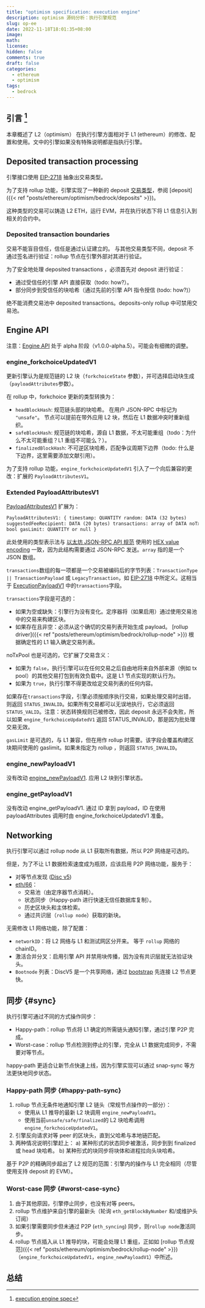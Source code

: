 ```yaml
---
title: "optimism specification: execution engine"
description: optimism 源码分析：执行引擎规范
slug: op-ee
date: 2022-11-18T18:01:35+08:00
image:
math:
license:
hidden: false
comments: true
draft: false
categories:
  - ethereum
  - optimism
tags:
  - bedrock
---
```


## 引言 [^1]

本章概述了 L2（optimism） 在执行引擎方面相对于 L1 (ethereum）的修改、配置和使用。文中的引擎如果没有特殊说明都是指执行引擎。

## Deposited transaction processing

引擎接口使用 [EIP-2718](https://eips.ethereum.org/EIPS/eip-2718) 抽象出交易类型。

为了支持 rollup 功能，引擎实现了一种新的 deposit [交易类型](https://eips.ethereum.org/EIPS/eip-2718#transactions)，参阅 [deposit]({{< ref "posts/ethereum/optimism/bedrock/deposits" >}})。

这种类型的交易可以铸造 L2 ETH，运行 EVM，并在执行状态下将 L1 信息引入到相关的合约中。

### Deposited transaction boundaries

交易不能盲目信任，信任是通过认证建立的。 与其他交易类型不同，deposit 不通过签名进行验证：rollup 节点在引擎外部对其进行验证。

为了安全地处理 deposited transactions ，必须首先对 deposit 进行验证：

- 通过受信任的引擎 API 直接获取（todo: how?）。
- 部分同步到受信任的块哈希（通过先前的引擎 API 指令授信 (todo: how?)）

绝不能消费交易池中 deposited transactions。deposits-only rollup 中可禁用交易池。

## Engine API

注意：[Engine API](https://github.com/ethereum/execution-apis/blob/769c53c94c4e487337ad0edea9ee0dce49c79bfa/src/engine/specification.md) 处于 alpha 阶段（v1.0.0-alpha.5）。可能会有细微的调整。

### engine_forkchoiceUpdatedV1

更新引擎认为是规范链的 L2 块（`forkchoiceState` 参数），并可选择启动块生成（`payloadAttributes`参数）。

在 rollup 中，forkchoice 更新的类型转换为：

- `headBlockHash`: 规范链头部的块哈希。 在用户 JSON-RPC 中标记为 `"unsafe"`。 节点可以提前在带外应用 L2 块，然后在 L1 数据冲突时重新组织。
- `safeBlockHash`: 规范链的块哈希，源自 L1 数据，不太可能重组（todo：为什么不太可能重组？L1 重组不可能么？）。
- `finalizedBlockHash`: 不可逆区块哈希，匹配争议周期下边界（todo: 什么是下边界，这里需要添加文献引用）。

为了支持 rollup 功能，`engine_forkchoiceUpdatedV1` 引入了一个向后兼容的更改：扩展的 `PayloadAttributesV1`。

### Extended PayloadAttributesV1

[PayloadAttributesV1](https://github.com/ethereum/execution-apis/blob/769c53c94c4e487337ad0edea9ee0dce49c79bfa/src/engine/specification.md#PayloadAttributesV1) 扩展为：

```html
PayloadAttributesV1: { timestamp: QUANTITY random: DATA (32 bytes)
suggestedFeeRecipient: DATA (20 bytes) transactions: array of DATA noTxPool:
bool gasLimit: QUANTITY or null }
```

此处使用的类型表示法与 [以太坊 JSON-RPC API 规范](https://github.com/ethereum/execution-apis) 使用的 [HEX value encoding](https://eth.wiki/json-rpc/API#hex-value-encoding) 一致，因为此结构需要通过 JSON-RPC 发送。`array` 指的是一个 JSON 数组。

`transactions`数组的每一项都是一个交易被编码后的字节列表：`TransactionType || TransactionPayload` 或 `LegacyTransaction`，如 [EIP-2718](https://eips.ethereum.org/EIPS/eip-2718) 中所定义。这相当于 [ExecutionPayloadV1](https://github.com/ethereum/execution-apis/blob/769c53c94c4e487337ad0edea9ee0dce49c79bfa/src/engine/specification.md#ExecutionPayloadV1) 中的`transactions`字段。

`transactions`字段是可选的：

- 如果为空或缺失：引擎行为没有变化。定序器将（如果启用）通过使用交易池中的交易来构建区块。
- 如果存在且非空：必须从这个确切的交易列表开始生成 payload。 [rollup driver]({{< ref "posts/ethereum/optimism/bedrock/rollup-node" >}}) 根据确定性的 L1 输入确定交易列表。

noTxPool 也是可选的，它扩展了交易含义：

- 如果为 `false`，执行引擎可以在任何交易之后自由地将来自外部来源（例如 tx pool）的其他交易打包到有效负载中。这是 L1 节点实现的默认行为。
- 如果为 `true`，执行引擎不得更改给定交易列表的任何内容。

如果存在`transactions`字段，引擎必须按顺序执行交易，如果处理交易时出错，则返回 `STATUS_INVALID`。如果所有交易都可以无误地执行，它必须返回 `STATUS_VALID`。注意：状态转换规则已被修改，因此 deposit 永远不会失败，所以如果 `engine_forkchoiceUpdatedV1` 返回 STATUS_INVALID，那是因为批处理交易无效。

`gasLimit` 是可选的，与 L1 兼容，但在用作 rollup 时需要。该字段会覆盖构建区块期间使用的 gaslimit。如果未指定为 rollup ，则返回 `STATUS_INVALID`。

### engine_newPayloadV1

没有改动 [engine_newPayloadV1](https://github.com/ethereum/execution-apis/blob/769c53c94c4e487337ad0edea9ee0dce49c79bfa/src/engine/specification.md#engine_newPayloadV1). 应用 L2 块到引擎状态。

### engine_getPayloadV1

没有改动 engine_getPayloadV1. 通过 ID 拿到 payload，ID 在使用 payloadAttributes 调用时由 engine_forkchoiceUpdatedV1 准备。

## Networking

执行引擎可以通过 rollup node 从 L1 获取所有数据，所以 P2P 网络是可选的。

但是，为了不让 L1 数据检索速度成为瓶颈，应该启用 P2P 网络功能，服务于：

- 对等节点发现 ([Disc v5](https://github.com/ethereum/devp2p/blob/master/discv5/discv5.md))
- [eth/66](https://github.com/ethereum/devp2p/blob/master/caps/eth.md)：
  - 交易池（由定序器节点消耗）。
  - 状态同步（Happy-path 进行快速无信任数据库复制）。
  - 历史区块头和主体检索。
  - 通过共识层（`rollup node`）获取的新块。

无需修改 L1 网络功能，除了配置：

- `networkID`：将 L2 网络与 L1 和测试网区分开来。 等于 `rollup` 网络的 chainID。
- 激活合并分叉：启用引擎 API 并禁用块传播，因为没有共识层就无法验证块头。
- `Bootnode` 列表：DiscV5 是一个共享网络，通过 [bootstrap](https://github.com/ethereum/devp2p/blob/master/discv5/discv5-rationale.md) 先连接 L2 节点更快。

## 同步 {#sync}

执行引擎可通过不同的方式操作同步：

- Happy-path：rollup 节点将 L1 确定的所需链头通知引擎，通过引擎 P2P 完成。
- Worst-case：rollup 节点检测到停止的引擎，完全从 L1 数据完成同步，不需要对等节点。

happy-path 更适合让新节点快速上线，因为引擎实现可以通过 snap-sync 等方法更快地同步状态。

### Happy-path 同步 {#happy-path-sync}

1. rollup 节点无条件地通知引擎 L2 链头（常规节点操作的一部分）：
   - 使用从 L1 推导的最新 L2 块调用 `engine_newPayloadV1`。
   - 使用当前`unsafe/safe/finalized`的 L2 块哈希调用`engine_forkchoiceUpdatedV1`。
2. 引擎反向请求对等 peer 的区块头，直到父哈希与本地链匹配。
3. 两种情况说明引擎赶上：
   a) 某种形式的状态同步被激活，同步到到 finalized 或 head 块哈希。
   b) 某种形式的块同步将块体和进程拉向头块哈希。

基于 P2P 的精确同步超出了 L2 规范的范围：引擎内的操作与 L1 完全相同（尽管使用支持 deposit 的 EVM）。

### Worst-case 同步 {#worst-case-sync}

1. 由于其他原因，引擎停止同步，也没有对等 peers。
2. rollup 节点维护来自引擎的最新头（轮询 `eth_getBlockByNumber` 和/或维护头订阅）
3. 如果引擎需要同步但未通过 P2P (`eth_syncing`) 同步，则`rollup node`激活同步。
4. rollup 节点插入从 L1 推导的块，可能会处理 L1 重组，正如如 [rollup 节点规范]({{< ref "posts/ethereum/optimism/bedrock/rollup-node" >}})（`engine_forkchoiceUpdatedV1`，`engine_newPayloadV1`）中所述。

## 总结

[^1]: [execution engine spec](https://github.com/ethereum-optimism/optimism/blob/develop/specs/exec-engine.md)
